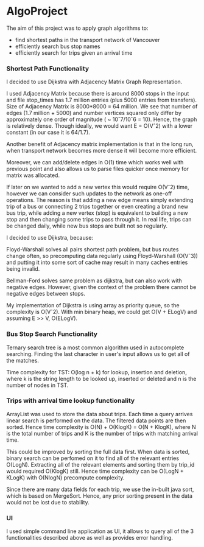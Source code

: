 # AlgoProject

The aim of this project was to apply graph algorithms to:
* find shortest paths in the transport network of Vancouver
* efficiently search bus stop names
* efficiently search for trips given an arrival time
  
### Shortest Path Functionality 

I decided to use Dijkstra with Adjacency Matrix Graph Representation.

I used Adjacency Matrix because there is around 8000 stops in the input and file stop_times has 1.7 million entries (plus 5000 entries from transfers). Size of Adjacency Matrix is 8000*8000 = 64 million. We see that number of edges (1.7 million + 5000) and number vertices squared only differ by approximately one order of magnitude ( ~ 10ˆ7/10ˆ6 = 10). Hence, the graph is relatively dense. Though ideally, we would want E = O(Vˆ2) with a lower constant (in our case it is 64/1.7). 

Another benefit of Adjacency matrix implementation is that in the long run, when transport network becomes more dense it will become more efficient.

Moreover, we can add/delete edges in O(1) time which works well with previous point and also allows us to parse files quicker once memory for matrix was allocated.

If later on we wanted to add a new vertex this would require O(Vˆ2) time, however we can consider such updates to the network as one-off operations. The reason is that adding a new edge means simply extending trip of a bus or connecting 2 trips together or even creating a brand new bus trip, while adding a new vertex (stop) is equivalent to building a new stop and then changing some trips to pass through it. In real life, trips can be changed daily, while new bus stops are built not so regularly.

I decided to use Dijkstra, because:

Floyd-Warshall solves all pairs shortest path problem, but bus routes change often, so precomputing data regularly using Floyd-Warshall (O(Vˆ3)) and putting it into some sort of cache may result in many caches entries being invalid.

Bellman-Ford solves same problem as dijkstra, but can also work with negative edges. However, given the context of the problem there cannot be negative edges between stops.

My implementation of Dijkstra is using array as priority queue, so the complexity is O(Vˆ2). With min binary heap, we could get O(V + ELogV) and assuming E >> V, O(ELogV). 

### Bus Stop Search Functionality 

Ternary search tree is a most common algorithm used in autocomplete searching. Finding the last character in user's input allows us to get all of the matches. 

Time complexity for TST: O(log n + k) for lookup, insertion and deletion, where k is the string length to be looked up, inserted or deleted and n is the number of nodes in TST.

### Trips with arrival time lookup functionality

ArrayList was used to store the data about trips. Each time a query arrives linear search is performed on the data. The filtered data points are then sorted. Hence time complexity is O(N) + O(KlogK) = O(N + KlogK), where N is the total number of trips and K is the number of trips with matching arrival time. 

This could be improved by sorting the full data first. When data is sorted, binary search can be perfomed on it to find all of the relevant entries O(LogN). Extracting all of the relevant elements and sorting them by trip_id would required O(KlogK) still. Hence time complexity can be O(LogN + KLogK) with O(NlogN) precompute complexity.

Since there are many data fields for each trip, we use the in-built java sort, which is based on MergeSort. Hence, any prior sorting present in the data would not be lost due to stability.

### UI

I used simple command line application as UI, it allows to query all of the 3 functionalities described above as well as provides error handling.

